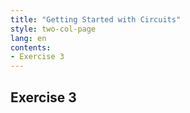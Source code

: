 ```yaml
---
title: "Getting Started with Circuits"
style: two-col-page
lang: en
contents:
- Exercise 3
---
```


## Exercise 3
